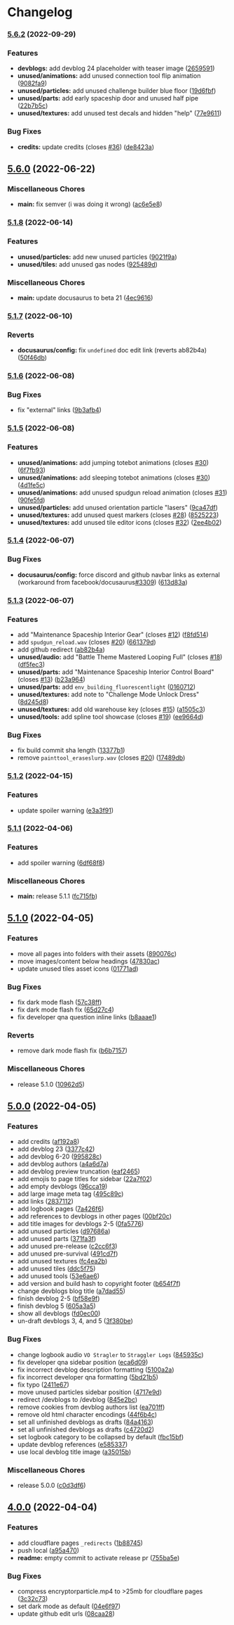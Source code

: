 # Changelog

### [5.6.2](https://github.com/SMLeaks/website/compare/v5.6.0...v5.6.2) (2022-09-29)


### Features

* **devblogs:** add devblog 24 placeholder with teaser image ([2659591](https://github.com/SMLeaks/website/commit/2659591a0965f946f28af56f5d5dd2bd7109c0b3))
* **unused/animations:** add unused connection tool flip animation ([9082fa9](https://github.com/SMLeaks/website/commit/9082fa9f6be977b3e46e1752b8597d83b4a75300))
* **unused/particles:** add unused challenge builder blue floor ([19d6fbf](https://github.com/SMLeaks/website/commit/19d6fbfce8dd9af2ea2b435fd3671f62b1cae9f3))
* **unused/parts:** add early spaceship door and unused half pipe ([22b7b5c](https://github.com/SMLeaks/website/commit/22b7b5c57cb14135f460f8ea0b367c87f15128e4))
* **unused/textures:** add unused test decals and hidden "help" ([77e9611](https://github.com/SMLeaks/website/commit/77e96119115b8bc7f84a453e72c8e016b7cef766))


### Bug Fixes

* **credits:** update credits (closes [#36](https://github.com/SMLeaks/website/issues/36)) ([de8423a](https://github.com/SMLeaks/website/commit/de8423a996e5b2b2ea00fa65a29967d2aaa2bd3d))

## [5.6.0](https://github.com/SMLeaks/website/compare/v5.1.8...v5.6.0) (2022-06-22)


### Miscellaneous Chores

* **main:** fix semver (i was doing it wrong) ([ac6e5e8](https://github.com/SMLeaks/website/commit/ac6e5e8d7e3bbee199f3875f760f8154f5124ef0))

### [5.1.8](https://github.com/SMLeaks/website/compare/v5.1.7...v5.1.8) (2022-06-14)


### Features

* **unused/particles:** add new unused particles ([9021f9a](https://github.com/SMLeaks/website/commit/9021f9add644b23ff7ee9d2d6df2df0e185e11cc))
* **unused/tiles:** add unused gas nodes ([925489d](https://github.com/SMLeaks/website/commit/925489d4fc5eb86d235fc956c61adc68206f9e2c))


### Miscellaneous Chores

* **main:** update docusaurus to beta 21 ([4ec9616](https://github.com/SMLeaks/website/commit/4ec96166b23062fe409556c27c3e08af21ceb707))

### [5.1.7](https://github.com/SMLeaks/website/compare/v5.1.6...v5.1.7) (2022-06-10)


### Reverts

* **docusaurus/config:** fix `undefined` doc edit link (reverts ab82b4a) ([50f46db](https://github.com/SMLeaks/website/commit/50f46db9945b15afa180120bfc75c6eb8bcb40d5))

### [5.1.6](https://github.com/SMLeaks/website/compare/v5.1.5...v5.1.6) (2022-06-08)


### Bug Fixes

* fix "external" links ([9b3afb4](https://github.com/SMLeaks/website/commit/9b3afb4e25e02a37efbd513bdcaa0129312f0126))

### [5.1.5](https://github.com/SMLeaks/website/compare/v5.1.4...v5.1.5) (2022-06-08)


### Features

* **unused/animations:** add jumping totebot animations (closes [#30](https://github.com/SMLeaks/website/issues/30)) ([6f7fb93](https://github.com/SMLeaks/website/commit/6f7fb930cce56ad77e4b4d9f17c72c644f0c5532))
* **unused/animations:** add sleeping totebot animations (closes [#30](https://github.com/SMLeaks/website/issues/30)) ([4d1fe5c](https://github.com/SMLeaks/website/commit/4d1fe5c4490814cd5a8b7eebe615fff52b4ed54d))
* **unused/animations:** add unused spudgun reload animation (closes [#31](https://github.com/SMLeaks/website/issues/31)) ([90fe5fd](https://github.com/SMLeaks/website/commit/90fe5fdd57fc42316ce14d57f6649ab08ab8ba94))
* **unused/particles:** add unused orientation particle "lasers" ([9ca47df](https://github.com/SMLeaks/website/commit/9ca47dffa17346af7bb77c90828a75eac965e4fe))
* **unused/textures:** add unused quest markers (closes [#28](https://github.com/SMLeaks/website/issues/28)) ([8525223](https://github.com/SMLeaks/website/commit/8525223eb3fbb577dbe038e88c1f7ae910f0d2d9))
* **unused/textures:** add unused tile editor icons (closes [#32](https://github.com/SMLeaks/website/issues/32)) ([2ee4b02](https://github.com/SMLeaks/website/commit/2ee4b023c48c6a34ad9765f4600a86111b7ec891))

### [5.1.4](https://github.com/SMLeaks/website-new/compare/v5.1.3...v5.1.4) (2022-06-07)


### Bug Fixes

* **docusaurus/config:** force discord and github navbar links as external (workaround from facebook/docusaurus[#3309](https://github.com/SMLeaks/website-new/issues/3309)) ([613d83a](https://github.com/SMLeaks/website-new/commit/613d83a9d2f2de029f0800863eab73d77ab170e0))

### [5.1.3](https://github.com/SMLeaks/website-new/compare/v5.1.2...v5.1.3) (2022-06-07)


### Features

* add "Maintenance Spaceship Interior Gear" (closes [#12](https://github.com/SMLeaks/website-new/issues/12)) ([f8fd514](https://github.com/SMLeaks/website-new/commit/f8fd514e086fe44214e9dce9eb2db71a7d6b1a2f))
* add `spudgun_reload.wav` (closes [#20](https://github.com/SMLeaks/website-new/issues/20)) ([661379d](https://github.com/SMLeaks/website-new/commit/661379d5cd14fb684fce37b2f4c8c3312326c92f))
* add github redirect ([ab82b4a](https://github.com/SMLeaks/website-new/commit/ab82b4ad5bbafb561c1aa20687409f1d29bd888f))
* **unused/audio:** add "Battle Theme Mastered Looping Full" (closes [#18](https://github.com/SMLeaks/website-new/issues/18)) ([df5fec3](https://github.com/SMLeaks/website-new/commit/df5fec3b9ed4920473eac975cad485eda10ad16f))
* **unused/parts:** add "Maintenance Spaceship Interior Control Board" (closes [#13](https://github.com/SMLeaks/website-new/issues/13)) ([b23a964](https://github.com/SMLeaks/website-new/commit/b23a9647add535305d3fd3f5c942e07f57267bce))
* **unused/parts:** add `env_building_fluorescentlight` ([0160712](https://github.com/SMLeaks/website-new/commit/01607128beb2b29c3e8cd23932c0ad62cae5001f))
* **unused/textures:** add note to "Challenge Mode Unlock Dress" ([8d245d8](https://github.com/SMLeaks/website-new/commit/8d245d89366e713e47c8d413767a657e5fa2f9dc))
* **unused/textures:** add old warehouse key (closes [#15](https://github.com/SMLeaks/website-new/issues/15)) ([a1505c3](https://github.com/SMLeaks/website-new/commit/a1505c341be9190ba960329c43114b982ed4487e))
* **unused/tools:** add spline tool showcase (closes [#19](https://github.com/SMLeaks/website-new/issues/19)) ([ee9664d](https://github.com/SMLeaks/website-new/commit/ee9664db2733478870208017d8040e64ba1755bf))


### Bug Fixes

* fix build commit sha length ([13377b1](https://github.com/SMLeaks/website-new/commit/13377b1f2c35dfd636e1e3e60056655b15f9d555))
* remove `painttool_eraseslurp.wav` (closes [#20](https://github.com/SMLeaks/website-new/issues/20)) ([17489db](https://github.com/SMLeaks/website-new/commit/17489db153d005e7bc40942c72ee55364f978e1d))

### [5.1.2](https://github.com/SMLeaks/website-new/compare/v5.1.1...v5.1.2) (2022-04-15)


### Features

* update spoiler warning ([e3a3f91](https://github.com/SMLeaks/website-new/commit/e3a3f916df9b6128140cc587bd013535870d7377))

### [5.1.1](https://github.com/SMLeaks/website-new/compare/v5.1.0...v5.1.1) (2022-04-06)


### Features

* add spoiler warning ([6df68f8](https://github.com/SMLeaks/website-new/commit/6df68f8677c8a18a8fa801deef779886cb019347))


### Miscellaneous Chores

* **main:** release 5.1.1 ([fc715fb](https://github.com/SMLeaks/website-new/commit/fc715fb6ef4666b9b3fb3ce775471ce35dd4603b))

## [5.1.0](https://github.com/SMLeaks/website-new/compare/v5.0.0...v5.1.0) (2022-04-05)


### Features

* move all pages into folders with their assets ([890076c](https://github.com/SMLeaks/website-new/commit/890076cf0e6f25b16ed19eecf4a085007a74d45d))
* move images/content below headings ([47830ac](https://github.com/SMLeaks/website-new/commit/47830ace216a8ae31b42936431d8410b8bb68947))
* update unused tiles asset icons ([01771ad](https://github.com/SMLeaks/website-new/commit/01771ad84e8bdea2e5d322435348e7258684b4a9))


### Bug Fixes

* fix dark mode flash ([57c38ff](https://github.com/SMLeaks/website-new/commit/57c38fffea8cfc29e1cfd7929212aff9b44ecf67))
* fix dark mode flash fix ([65d27c4](https://github.com/SMLeaks/website-new/commit/65d27c4c9e3835aa304c6fc13a9bfa5b75bedeba))
* fix developer qna question inline links ([b8aaae1](https://github.com/SMLeaks/website-new/commit/b8aaae17d365a744ac1f3290e21e7d8db5f4dd32))


### Reverts

* remove dark mode flash fix ([b6b7157](https://github.com/SMLeaks/website-new/commit/b6b71578aea77acc0e592ef15f876da7951432a7))


### Miscellaneous Chores

* release 5.1.0 ([10962d5](https://github.com/SMLeaks/website-new/commit/10962d57ac4c839cb4d6c0c110b2080c54925756))

## [5.0.0](https://github.com/SMLeaks/website-new/compare/v4.0.0...v5.0.0) (2022-04-05)


### Features

* add credits ([af192a8](https://github.com/SMLeaks/website-new/commit/af192a81701f3966ebe6468603d07653a2973280))
* add devblog 23 ([3377c42](https://github.com/SMLeaks/website-new/commit/3377c423083f76de73315acc72cb89fffd73d91f))
* add devblog 6-20 ([995828c](https://github.com/SMLeaks/website-new/commit/995828c7eede5690b8554ce761a5d70c1ccc2455))
* add devblog authors ([a4a6d7a](https://github.com/SMLeaks/website-new/commit/a4a6d7a50280fc11585d7edeec980ce9e167fc2d))
* add devblog preview truncation ([eaf2465](https://github.com/SMLeaks/website-new/commit/eaf246529c99ffb7188fb2ef15c7b808f0887b8f))
* add emojis to page titles for sidebar ([22a7f02](https://github.com/SMLeaks/website-new/commit/22a7f027181142f6338b4c1242bdaa88d88eb2c5))
* add empty devblogs ([96cca19](https://github.com/SMLeaks/website-new/commit/96cca19cba0b9e589f08267c583cf950e71b8113))
* add large image meta tag ([495c89c](https://github.com/SMLeaks/website-new/commit/495c89cf724efde7f8e17691b0c76d6fd97b6ea4))
* add links ([2837112](https://github.com/SMLeaks/website-new/commit/28371122a4b9caaf7b9a0ae0895da433a9905273))
* add logbook pages ([7a426f6](https://github.com/SMLeaks/website-new/commit/7a426f6ce8af3de52f171cc3400f66b9dd101e80))
* add references to devblogs in other pages ([00bf20c](https://github.com/SMLeaks/website-new/commit/00bf20cdbcaafd087ca9a11ce579f6c894c7bbd9))
* add title images for devblogs 2-5 ([0fa5776](https://github.com/SMLeaks/website-new/commit/0fa577695277433f87f134564c4993d6bbdbd9f9))
* add unused particles ([d97686a](https://github.com/SMLeaks/website-new/commit/d97686a890d74d30c950ca37d241d8070f3a4200))
* add unused parts ([371fa3f](https://github.com/SMLeaks/website-new/commit/371fa3fc67361d9c1b1bb92b5b0eb5f4e1b2dbb1))
* add unused pre-release ([c2cc6f3](https://github.com/SMLeaks/website-new/commit/c2cc6f3442e6f5cc0c01e6a994889b381ecbd7eb))
* add unused pre-survival ([491cd7f](https://github.com/SMLeaks/website-new/commit/491cd7fbeb45baa8a156269e96e64962e390766b))
* add unused textures ([fc4ea2b](https://github.com/SMLeaks/website-new/commit/fc4ea2b86be05c7fa85c8a28b7195b042ca8e8c0))
* add unused tiles ([ddc5f75](https://github.com/SMLeaks/website-new/commit/ddc5f75d4078c4945adda3b2547f343ecb47ed95))
* add unused tools ([53e6ae6](https://github.com/SMLeaks/website-new/commit/53e6ae6d1c2807356cee789d26498bb1f565cadb))
* add version and build hash to copyright footer ([b654f7f](https://github.com/SMLeaks/website-new/commit/b654f7f7bd703914b3354c265ec56c7c51b6bb9c))
* change devblogs blog title ([a7dad55](https://github.com/SMLeaks/website-new/commit/a7dad551692b2daf4682af3d2746fed806a52754))
* finish devblog 2-5 ([bf58e9f](https://github.com/SMLeaks/website-new/commit/bf58e9fcc3c33a3f473b26f0a09f9190ccd438cf))
* finish devblog 5 ([605a3a5](https://github.com/SMLeaks/website-new/commit/605a3a53656807ee830e39a68bc209d21a8b3c69))
* show all devblogs ([fd0ec00](https://github.com/SMLeaks/website-new/commit/fd0ec00571df155035c68418c51b8124a4b774ef))
* un-draft devblogs 3, 4, and 5 ([3f380be](https://github.com/SMLeaks/website-new/commit/3f380be9df305124c3ca0f52ce74dd1da3ede19e))


### Bug Fixes

* change logbook audio `VO Stragler` to `Straggler Logs` ([845935c](https://github.com/SMLeaks/website-new/commit/845935ccd22f5a1aee3e67c9fd26dd975b488094))
* fix developer qna sidebar position ([eca6d09](https://github.com/SMLeaks/website-new/commit/eca6d09a908ee361be2807f7de8adfe9fe522b65))
* fix incorrect devblog description formatting ([5100a2a](https://github.com/SMLeaks/website-new/commit/5100a2ac90c474c7a16c14c8f8fb8c8bcffb1b06))
* fix incorrect developer qna formatting ([5bd21b5](https://github.com/SMLeaks/website-new/commit/5bd21b58c22bce978a827c7f20998fe22b5d846a))
* fix typo ([2411e67](https://github.com/SMLeaks/website-new/commit/2411e673bd7fa701b68be87e1f72027a0f2be69a))
* move unused particles sidebar position ([4717e9d](https://github.com/SMLeaks/website-new/commit/4717e9d723441bba1f497c66c821aec84bca2ed5))
* redirect /devblogs to /devblog ([845e2bc](https://github.com/SMLeaks/website-new/commit/845e2bce18b846352718753db13a62c03608d2d6))
* remove cookies from devblog authors list ([ea701ff](https://github.com/SMLeaks/website-new/commit/ea701ff171a913e82230cfe065004f195e977ad8))
* remove old html character encodings ([44f6b4c](https://github.com/SMLeaks/website-new/commit/44f6b4cc8130e305a63f65bdeac3c7e77433a767))
* set all unfinished devblogs as drafts ([84a4163](https://github.com/SMLeaks/website-new/commit/84a41635f4b5d8012b1930ca8d509fff64aee375))
* set all unfinished devblogs as drafts ([c4720d2](https://github.com/SMLeaks/website-new/commit/c4720d2a1b22e1e42e506cdb728e0e4a3f3c5640))
* set logbook category to be collapsed by default ([fbc15bf](https://github.com/SMLeaks/website-new/commit/fbc15bf1530a0df4a6b38fa166f1eeb3d2cfbba7))
* update devblog references ([e585337](https://github.com/SMLeaks/website-new/commit/e58533777a55b7ef9fa7516ee9339aa6bacc8f46))
* use local devblog title image ([a35015b](https://github.com/SMLeaks/website-new/commit/a35015b9c9723d3816defeb12e3a2ebb217ecaa8))


### Miscellaneous Chores

* release 5.0.0 ([c0d3df6](https://github.com/SMLeaks/website-new/commit/c0d3df64bc1a6666fd9627de088b574ae9307b6b))

## [4.0.0](https://github.com/SMLeaks/website-new/compare/v4.0.0-alpha...v4.0.0) (2022-04-04)


### Features

* add cloudflare pages `_redirects` ([1b88745](https://github.com/SMLeaks/website-new/commit/1b88745af9e93443ea120ddab0342c5d6eb2aa30))
* push local ([a95a470](https://github.com/SMLeaks/website-new/commit/a95a470c7bf1a4683fb75e78a5bab5e8e1bfad5e))
* **readme:** empty commit to activate release pr ([755ba5e](https://github.com/SMLeaks/website-new/commit/755ba5ef9cf415dded9bbd4808f08e8f103978fb))


### Bug Fixes

* compress encryptorparticle.mp4 to >25mb for cloudflare pages ([3c32c73](https://github.com/SMLeaks/website-new/commit/3c32c73b3aad8545381946241e8e0344eb4c2ae6))
* set dark mode as default ([04e6f97](https://github.com/SMLeaks/website-new/commit/04e6f97e3975bdb57c5810519c916fa2119f91ef))
* update github edit urls ([08caa28](https://github.com/SMLeaks/website-new/commit/08caa28a57f93b81c69eb6d5175c2449af759d12))
